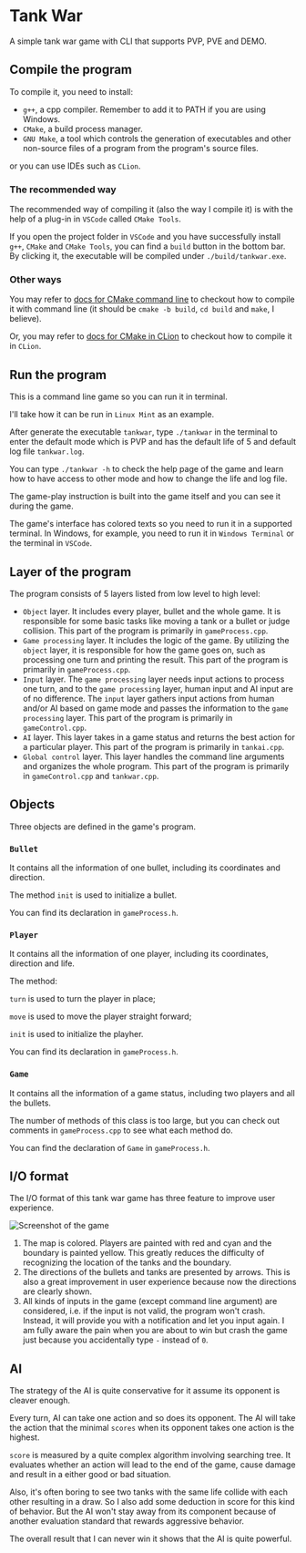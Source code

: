 # Tank War

A simple tank war game with CLI that supports PVP, PVE and DEMO.

## Compile the program

To compile it, you need to install:

- `g++`, a cpp compiler. Remember to add it to PATH if you are using Windows.
- `CMake`, a build process manager.
- `GNU Make`, a tool which controls the generation of executables and other non-source files of a program from the program's source files.

or you can use IDEs such as `CLion`.

### The recommended way

The recommended way of compiling it (also the way I compile it) is with the help of a plug-in in `VSCode` called `CMake Tools`.

If you open the project folder in `VSCode` and you have successfully install `g++`, `CMake` and `CMake Tools`, you can find a `build` button in the bottom bar. By clicking it, the executable will be compiled under `./build/tankwar.exe`.

### Other ways

You may refer to [docs for CMake command line](https://cmake.org/cmake/help/latest/manual/cmake.1.html) to checkout how to compile it with command line (it should be `cmake -b build`, `cd build` and `make`, I believe).

Or, you may refer to [docs for CMake in CLion](https://www.jetbrains.com/help/clion/quick-cmake-tutorial.html) to checkout how to compile it in `CLion`.

## Run the program

This is a command line game so you can run it in terminal.

I'll take how it can be run in `Linux Mint` as an example.

After generate the executable `tankwar`, type `./tankwar` in the terminal to enter the default mode which is PVP and has the default life of 5 and default log file `tankwar.log`.

You can type `./tankwar -h` to check the help page of the game and learn how to have access to other mode and how to change the life and log file.

The game-play instruction is built into the game itself and you can see it during the game.

The game's interface has colored texts so you need to run it in a supported terminal. In Windows, for example, you need to run it in `Windows Terminal` or the terminal in `VSCode`.

## Layer of the program

The program consists of 5 layers listed from low level to high level:

- `Object` layer. It includes every player, bullet and the whole game. It is responsible for some basic tasks like moving a tank or a bullet or judge collision. This part of the program is primarily in `gameProcess.cpp`.
- `Game processing` layer. It includes the logic of the game. By utilizing the `object` layer, it is responsible for how the game goes on, such as processing one turn and printing the result. This part of the program is primarily in `gameProcess.cpp`.
- `Input` layer. The `game processing` layer needs input actions to process one turn, and to the `game processing` layer, human input and AI input are of no difference. The `input` layer gathers input actions from human and/or AI based on game mode and passes the information to the `game processing` layer. This part of the program is primarily in `gameControl.cpp`.
- `AI` layer. This layer takes in a game status and returns the best action for a particular player. This part of the program is primarily in `tankai.cpp`.
- `Global control` layer. This layer handles the command line arguments and organizes the whole program. This part of the program is primarily in `gameControl.cpp` and `tankwar.cpp`.

## Objects

Three objects are defined in the game's program.

### `Bullet`

It contains all the information of one bullet, including its coordinates and direction.

The method `init` is used to initialize a bullet.

You can find its declaration in `gameProcess.h`.

### `Player`

It contains all the information of one player, including its coordinates, direction and life.

The method:

`turn` is used to turn the player in place;

`move` is used to move the player straight forward;

`init` is used to initialize the playher.

You can find its declaration in `gameProcess.h`.

### `Game`

It contains all the information of a game status, including two players and all the bullets.

The number of methods of this class is too large, but you can check out comments in `gameProcess.cpp` to see what each method do.

You can find the declaration of `Game` in `gameProcess.h`.

## I/O format

The I/O format of this tank war game has three feature to improve user experience.

![Screenshot of the game](assets/2022-07-16-16-45-36-image.png)

1. The map is colored. Players are painted with red and cyan and the boundary is painted yellow. This greatly reduces the difficulty of recognizing the location of the tanks and the boundary.
2. The directions of the bullets and tanks are presented by arrows. This is also a great improvement in user experience because now the directions are clearly shown.
3. All kinds of inputs in the game (except command line argument) are considered, i.e. if the input is not valid, the program won't crash. Instead, it will provide you with a notification and let you input again. I am fully aware the pain when you are about to win but crash the game just because you accidentally type `-` instead of `0`.

## AI

The strategy of the AI is quite conservative for it assume its opponent is cleaver enough.

Every turn, AI can take one action and so does its opponent. The AI will take the action that the minimal `scores` when its opponent takes one action is the highest.

`score` is measured by a quite complex algorithm involving searching tree. It evaluates whether an action will lead to the end of the game, cause damage and result in a either good or bad situation.

Also, it's often boring to see two tanks with the same life collide with each other resulting in a draw. So I also add some deduction in score for this kind of behavior. But the AI won't stay away from its component because of another evaluation standard that rewards aggressive behavior.

The overall result that I can never win it shows that the AI is quite powerful.
